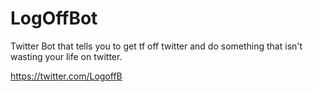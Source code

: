 # LogOffBot

Twitter Bot that tells you to get tf off twitter and do something that isn't wasting your life on twitter.

https://twitter.com/LogoffB